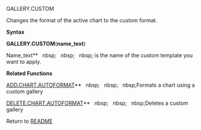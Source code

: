 GALLERY.CUSTOM

Changes the format of the active chart to the custom format.

**Syntax**

**GALLERY.CUSTOM**(**name\_text**)

Name\_text**&nbsp;&nbsp;&nbsp;nbsp;&nbsp;&nbsp;&nbsp;nbsp;&nbsp;&nbsp;&nbsp;nbsp;&nbsp;is the name of the custom template you
want to apply.

**Related Functions**

[ADD.CHART.AUTOFORMAT](ADD.CHART.AUTOFORMAT.md)**&nbsp;&nbsp;&nbsp;nbsp;&nbsp;&nbsp;&nbsp;nbsp;&nbsp;&nbsp;&nbsp;nbsp;Formats a chart using a custom
gallery

[DELETE.CHART.AUTOFORMAT](DELETE.CHART.AUTOFORMAT.md)**&nbsp;&nbsp;&nbsp;nbsp;&nbsp;&nbsp;&nbsp;nbsp;&nbsp;&nbsp;&nbsp;nbsp;Deletes a custom gallery



Return to [README](README.md)

